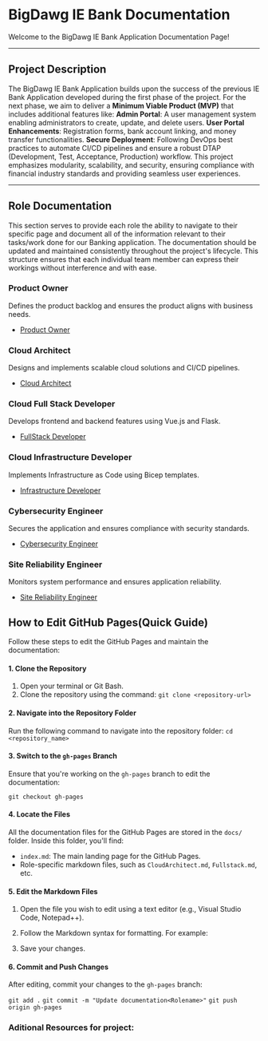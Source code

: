 # BigDawg IE Bank Documentation

Welcome to the BigDawg IE Bank Application Documentation Page!  

---

## Project Description

The BigDawg IE Bank Application builds upon the success of the previous IE Bank Application developed during the first phase of the project. For the next phase, we aim to deliver a **Minimum Viable Product (MVP)** that includes additional features like: **Admin Portal**: A user management system enabling administrators to create, update, and delete users. **User Portal Enhancements**: Registration forms, bank account linking, and money transfer functionalities. **Secure Deployment**: Following DevOps best practices to automate CI/CD pipelines and ensure a robust DTAP (Development, Test, Acceptance, Production) workflow. This project emphasizes modularity, scalability, and security, ensuring compliance with financial industry standards and providing seamless user experiences.

---

## Role Documentation

This section serves to provide each role the ability to navigate to their specific page and document all of the information relevant to their tasks/work done for our Banking application. The documentation should be updated and maintained consistently throughout the project's lifecycle. This structure ensures that each individual team member can express their workings without interference and with ease.

### Product Owner
Defines the product backlog and ensures the product aligns with business needs.
- [Product Owner](./PO.md)

### Cloud Architect
Designs and implements scalable cloud solutions and CI/CD pipelines.
- [Cloud Architect](./CloudArchitect.md)

### Cloud Full Stack Developer
Develops frontend and backend features using Vue.js and Flask.
- [FullStack Developer](./Fullstack.md)

### Cloud Infrastructure Developer
Implements Infrastructure as Code using Bicep templates.
- [Infrastructure Developer](./Infra.md)

### Cybersecurity Engineer
Secures the application and ensures compliance with security standards.
- [Cybersecurity Engineer](./Cybersecuirty.md)

### Site Reliability Engineer
Monitors system performance and ensures application reliability.
- [Site Reliability Engineer](./Sitereliable.md)


## How to Edit GitHub Pages(Quick Guide)

Follow these steps to edit the GitHub Pages and maintain the documentation:

#### 1. Clone the Repository
1. Open your terminal or Git Bash.
2. Clone the repository using the command:
   `git clone <repository-url>`

#### 2. Navigate into the Repository Folder

Run the following command to navigate into the repository folder:
`cd <repository_name>`

#### 3. Switch to the `gh-pages` Branch

Ensure that you're working on the `gh-pages` branch to edit the documentation:

`git checkout gh-pages`

#### 4. Locate the Files

All the documentation files for the GitHub Pages are stored in the `docs/` folder. Inside this folder, you'll find:

-   `index.md`: The main landing page for the GitHub Pages.
-   Role-specific markdown files, such as `CloudArchitect.md`, `Fullstack.md`, etc.

#### 5. Edit the Markdown Files

1.  Open the file you wish to edit using a text editor (e.g., Visual Studio Code, Notepad++).

2.  Follow the Markdown syntax for formatting. For example:

3.  Save your changes.

#### 6. Commit and Push Changes
After editing, commit your changes to the `gh-pages` branch:

`git add .`
`git commit -m "Update documentation<Rolename>"`
`git push origin gh-pages`


### Aditional Resources for project:
